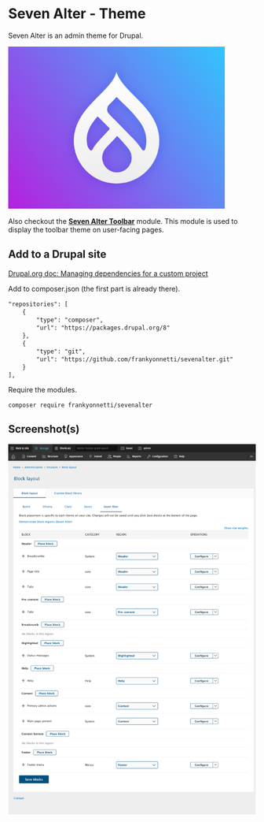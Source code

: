 # Seven Alter - Theme

Seven Alter is an admin theme for Drupal.

<img src="screenshot.png" width="441" height="329">

Also checkout the [**Seven Alter Toolbar**](https://github.com/frankyonnetti/sevenalter_toolbar) module. This module is used to display the toolbar theme on user-facing pages.

## Add to a Drupal site

[Drupal.org doc: Managing dependencies for a custom project](https://www.drupal.org/docs/develop/using-composer/managing-dependencies-for-a-custom-project)

Add to composer.json (the first part is already there).

    "repositories": [
        {
            "type": "composer",
            "url": "https://packages.drupal.org/8"
        },
        {
            "type": "git",
            "url": "https://github.com/frankyonnetti/sevenalter.git"
        }
    ],

Require the modules.

    composer require frankyonnetti/sevenalter


## Screenshot(s)

![Seven Alter Theme](images/sevenalter-screenshot.png)

